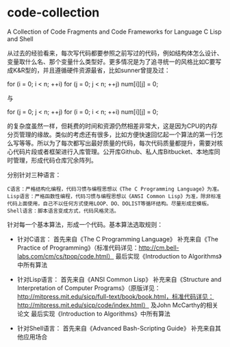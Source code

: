 code-collection
===============

A Collection of Code Fragments and Code Frameworks for Language C Lisp and Shell

从过去的经验看来，每次写代码都要参照之前写过的代码，例如结构体怎么设计、变量取什么名、那个变量什么类型好。更多情况是为了追寻统一的风格比如C要写成K&R型的，并且遵循硬件资源最省，比如sunner曾提及过：

for (i = 0; i < n; ++i)
    for (j = 0; j < n; ++j)
        num[i][j] = 0;

与

for (j = 0; j < n; ++j)
    for (i = 0; i < n; ++i)
        num[i][j] = 0;

的复杂度虽然一样，但耗费的时间和资源仍然相差非常大，这是因为CPU的内存分页管理的缘故。类似的考虑还有很多，比如方便快速回忆起一个算法的第一行怎么写等等。所以为了每次都写出最好质量的代码，每次代码质量都提升，需要对核心代码片段或者框架进行入库管理。公开库Github、私人库Bitbucket、本地库同时管理，形成代码仓库冗余阵列。

分别针对三种语言：

    C语言：严格结构化编程，代码习惯与编程思想以《The C Programming Language》为准。
    Lisp语言：严格函数性编程，代码习惯与编程思想以《ANSI Common Lisp》为准，除非标准代码上面使用，自己不以任何方式使用LOOP、DO、DOLIST等循环结构。尽量形成宏模板。
    Shell语言：脚本语言变成方式，代码风格灵活。

针对每一个基本算法，形成一个代码。基本算法选取规则：

* 针对C语言：
  首先来自《The C Programming Language》
  补充来自《The Practice of Programming》（标准代码详见：http://cm.bell-labs.com/cm/cs/tpop/code.html）
  最后实现《Introduction to Algorithms》中所有算法

* 针对Lisp语言：
  首先来自《ANSI Common Lisp》
  补充来自《Structure and Interpretation of Computer Programs》（原版详见：http://mitpress.mit.edu/sicp/full-text/book/book.html，标准代码详见：http://mitpress.mit.edu/sicp/code/index.html） 及John McCarthy的相关论文
  最后实现《Introduction to Algorithms》中所有算法

* 针对Shell语言：
  首先来自《Advanced Bash-Scripting Guide》
  补充来自其他应用场合
